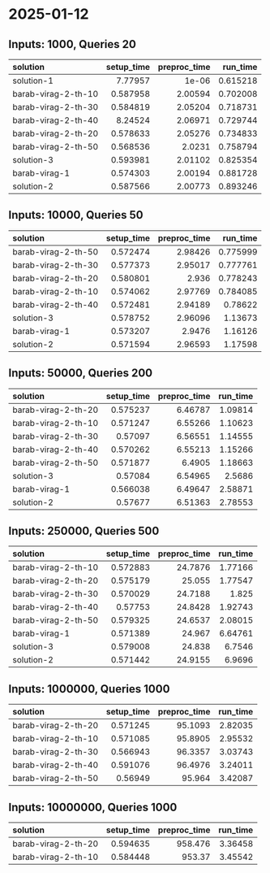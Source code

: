 # 2025-01-12

## Inputs: 1000, Queries 20

| solution            |   setup_time |   preproc_time |   run_time |
|:--------------------|-------------:|---------------:|-----------:|
| solution-1          |     7.77957  |        1e-06   |   0.615218 |
| barab-virag-2-th-10 |     0.587958 |        2.00594 |   0.702008 |
| barab-virag-2-th-30 |     0.584819 |        2.05204 |   0.718731 |
| barab-virag-2-th-40 |     8.24524  |        2.06971 |   0.729744 |
| barab-virag-2-th-20 |     0.578633 |        2.05276 |   0.734833 |
| barab-virag-2-th-50 |     0.568536 |        2.0231  |   0.758794 |
| solution-3          |     0.593981 |        2.01102 |   0.825354 |
| barab-virag-1       |     0.574303 |        2.00194 |   0.881728 |
| solution-2          |     0.587566 |        2.00773 |   0.893246 |

## Inputs: 10000, Queries 50

| solution            |   setup_time |   preproc_time |   run_time |
|:--------------------|-------------:|---------------:|-----------:|
| barab-virag-2-th-50 |     0.572474 |        2.98426 |   0.775999 |
| barab-virag-2-th-30 |     0.577373 |        2.95017 |   0.777761 |
| barab-virag-2-th-20 |     0.580801 |        2.936   |   0.778243 |
| barab-virag-2-th-10 |     0.574062 |        2.97769 |   0.784085 |
| barab-virag-2-th-40 |     0.572481 |        2.94189 |   0.78622  |
| solution-3          |     0.578752 |        2.96096 |   1.13673  |
| barab-virag-1       |     0.573207 |        2.9476  |   1.16126  |
| solution-2          |     0.571594 |        2.96593 |   1.17598  |

## Inputs: 50000, Queries 200

| solution            |   setup_time |   preproc_time |   run_time |
|:--------------------|-------------:|---------------:|-----------:|
| barab-virag-2-th-20 |     0.575237 |        6.46787 |    1.09814 |
| barab-virag-2-th-10 |     0.571247 |        6.55266 |    1.10623 |
| barab-virag-2-th-30 |     0.57097  |        6.56551 |    1.14555 |
| barab-virag-2-th-40 |     0.570262 |        6.55213 |    1.15266 |
| barab-virag-2-th-50 |     0.571877 |        6.4905  |    1.18663 |
| solution-3          |     0.57084  |        6.54965 |    2.5686  |
| barab-virag-1       |     0.566038 |        6.49647 |    2.58871 |
| solution-2          |     0.57677  |        6.51363 |    2.78553 |

## Inputs: 250000, Queries 500

| solution            |   setup_time |   preproc_time |   run_time |
|:--------------------|-------------:|---------------:|-----------:|
| barab-virag-2-th-10 |     0.572883 |        24.7876 |    1.77166 |
| barab-virag-2-th-20 |     0.575179 |        25.055  |    1.77547 |
| barab-virag-2-th-30 |     0.570029 |        24.7188 |    1.825   |
| barab-virag-2-th-40 |     0.57753  |        24.8428 |    1.92743 |
| barab-virag-2-th-50 |     0.579325 |        24.6537 |    2.08015 |
| barab-virag-1       |     0.571389 |        24.967  |    6.64761 |
| solution-3          |     0.579008 |        24.838  |    6.7546  |
| solution-2          |     0.571442 |        24.9155 |    6.9696  |

## Inputs: 1000000, Queries 1000

| solution            |   setup_time |   preproc_time |   run_time |
|:--------------------|-------------:|---------------:|-----------:|
| barab-virag-2-th-20 |     0.571245 |        95.1093 |    2.82035 |
| barab-virag-2-th-10 |     0.571085 |        95.8905 |    2.95532 |
| barab-virag-2-th-30 |     0.566943 |        96.3357 |    3.03743 |
| barab-virag-2-th-40 |     0.591076 |        96.4976 |    3.24011 |
| barab-virag-2-th-50 |     0.56949  |        95.964  |    3.42087 |

## Inputs: 10000000, Queries 1000

| solution            |   setup_time |   preproc_time |   run_time |
|:--------------------|-------------:|---------------:|-----------:|
| barab-virag-2-th-20 |     0.594635 |        958.476 |    3.36458 |
| barab-virag-2-th-10 |     0.584448 |        953.37  |    3.45542 |